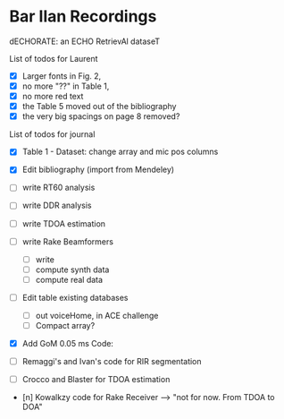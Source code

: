 Bar Ilan Recordings
==============================

dECHORATE: an ECHO RetrievAl dataseT

List of todos for Laurent

- [x] Larger fonts in Fig. 2,
- [x] no more "??" in Table 1,
- [x] no more red text
- [x] the Table 5 moved out of the bibliography
- [x] the very big spacings on page 8 removed?

List of todos for journal

- [x] Table 1 - Dataset: change array and mic pos columns
- [x] Edit bibliography (import from Mendeley)
- [ ] write RT60 analysis
- [ ] write DDR analysis
- [ ] write TDOA estimation
- [ ] write Rake Beamformers
  - [ ] write
  - [ ] compute synth data
  - [ ] compute real data
- [ ] Edit table existing databases
  - [ ] out voiceHome, in ACE challenge
  - [ ] Compact array?
- [x] Add GoM 0.05 ms
Code:

- [ ] Remaggi's and Ivan's code for RIR segmentation
- [ ] Crocco and Blaster for TDOA estimation
- [n] Kowalkzy code for Rake Receiver --> "not for now. From TDOA to DOA"